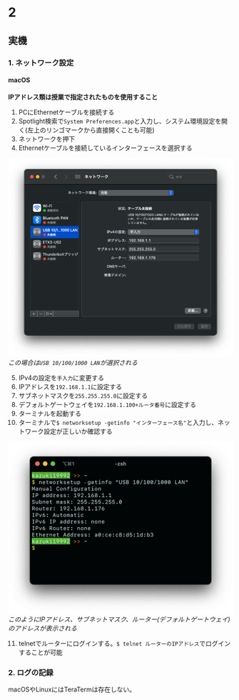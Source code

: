 # 2

## 実機

### 1. ネットワーク設定

#### macOS

**IPアドレス類は授業で指定されたものを使用すること**

1. PCにEthernetケーブルを接続する
2. Spotlight検索で`System Preferences.app`と入力し、システム環境設定を開く(左上のリンゴマークから直接開くことも可能)
3. ネットワークを押下
4. Ethernetケーブルを接続しているインターフェースを選択する

![](img/docs/2021-10-05-21-00-42.png)
*この場合は`USB 10/100/1000 LAN`が選択される*

5. IPv4の設定を`手入力`に変更する
6. IPアドレスを`192.168.1.1`に設定する
7. サブネットマスクを`255.255.255.0`に設定する
8. デフォルトゲートウェイを`192.168.1.100+ルータ番号`に設定する
9. ターミナルを起動する
10. ターミナルで`$ networksetup -getinfo "インターフェース名"`と入力し、ネットワーク設定が正しいか確認する

![](img/docs/2021-10-05-21-17-59.png)
*このようにIPアドレス、サブネットマスク、ルーター(デフォルトゲートウェイ)のアドレスが表示される*

11. telnetでルーターにログインする。`$ telnet ルーターのIPアドレス`でログインすることが可能


### 2. ログの記録
macOSやLinuxにはTeraTermは存在しない。
